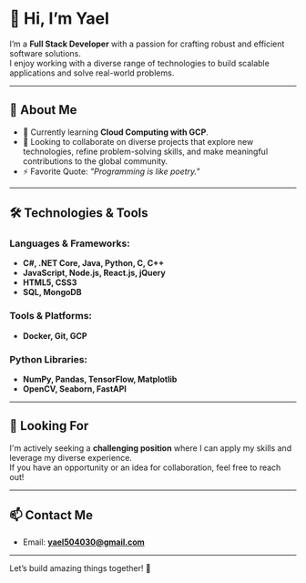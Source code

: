 # 👋 Hi, I’m Yael  

I’m a **Full Stack Developer** with a passion for crafting robust and efficient software solutions.  
I enjoy working with a diverse range of technologies to build scalable applications and solve real-world problems.  

---

## 🌟 About Me
- 🌱 Currently learning **Cloud Computing with GCP**.
- 💞️ Looking to collaborate on diverse projects that explore new technologies, refine problem-solving skills, and make meaningful contributions to the global community.
- ⚡ Favorite Quote: *"Programming is like poetry."*

---

## 🛠️ Technologies & Tools
### Languages & Frameworks:
- **C#, .NET Core, Java, Python, C, C++**  
- **JavaScript, Node.js, React.js, jQuery**  
- **HTML5, CSS3**
- **SQL, MongoDB** 

### Tools & Platforms:
- **Docker, Git, GCP**

### Python Libraries:
- **NumPy, Pandas, TensorFlow, Matplotlib**  
- **OpenCV, Seaborn, FastAPI**

---

## 🚀 Looking For
I'm actively seeking a **challenging position** where I can apply my skills and leverage my diverse experience.  
If you have an opportunity or an idea for collaboration, feel free to reach out!

---

## 📫 Contact Me
- Email: **yael504030@gmail.com**

---

Let’s build amazing things together! 🎉
